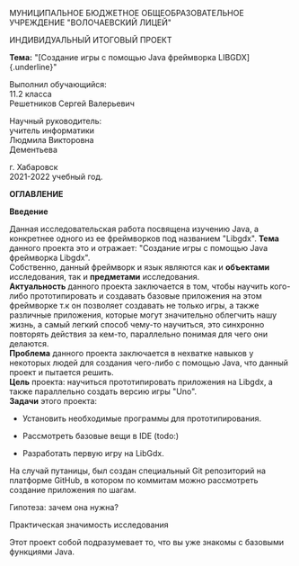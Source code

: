 МУНИЦИПАЛЬНОЕ БЮДЖЕТНОЕ ОБЩЕОБРАЗОВАТЕЛЬНОЕ УЧРЕЖДЕНИЕ "ВОЛОЧАЕВСКИЙ
ЛИЦЕЙ"

ИНДИВИДУАЛЬНЫЙ ИТОГОВЫЙ ПРОЕКТ

**Тема:** "[Создание игры с помощью Java фреймворка LIBGDX]{.underline}"

Выполнил обучающийся:\
11.2 класса\
Решетников Сергей Валерьевич

Научный руководитель:\
учитель информатики\
Людмила Викторовна\
Дементьева

г. Хабаровск\
2021-2022 учебный год.

**ОГЛАВЛЕНИЕ**

**Введение**

Данная исследовательская работа посвящена изучению Java, а конкретнее
одного из ее фреймворков под названием "Libgdx". **Тема** данного
проекта это и отражает: "Создание игры с помощью Java фреймворка
Libgdx".\
Собственно, данный фреймворк и язык являются как и **объектами**
исследования, так и **предметами** исследования.\
**Актуальность** данного проекта заключается в том, чтобы научить
кого-либо прототипировать и создавать базовые приложения на этом
фреймворке т.к он позволяет создавать не только игры, а также различные
приложения, которые могут значительно облегчить нашу жизнь, а самый
легкий способ чему-то научиться, это синхронно повторять действия за
кем-то, параллельно понимая для чего они делаются.\
**Проблема** данного проекта заключается в нехватке навыков у некоторых
людей для создания чего-либо с помощью Java, что данный проект и
пытается решить.\
**Цель** проекта: научиться прототипировать приложения на Libgdx, а
также параллельно создать версию игры "Uno".\
**Задачи** этого проекта:

-   Установить необходимые программы для прототипирования.

-   Рассмотреть базовые вещи в IDE (todo:)

-   Разработать первую игру на LibGdx.

На случай путаницы, был создан специальный Git репозиторий на платформе
GitHub, в котором по коммитам можно рассмотреть создание приложения по
шагам.

Гипотеза: зачем она нужна?

Практическая значимость исследования

Этот проект собой подразумевает то, что вы уже знакомы с базовыми
функциями Java.
